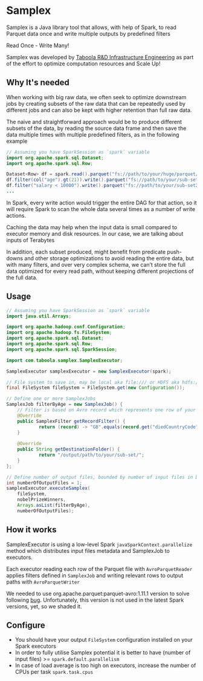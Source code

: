 Samplex
=====
Samplex is a Java library tool that allows, with help of Spark, 
to read Parquet data once and write multiple outputs by predefined filters

Read Once - Write Many!

Samplex was developed by [Taboola R&D Infrastructure Engineering](https://discover.taboola.com/taboola-infrastructure-engineering/) as part of the effort 
to optimize computation resources and Scale Up!

## Why It's needed   
When working with big raw data, we often seek to optimize downstream jobs by creating subsets of the raw data that can be repeatedly used by different jobs and can also be kept with higher retention than full raw data. 

The naive and straightforward approach would be to produce different subsets of the data, by reading the source data frame and then save the data multiple times with multiple predefined filters, as in the following example

```java
// Assuming you have SparkSession as `spark` variable
import org.apache.spark.sql.Dataset;
import org.apache.spark.sql.Row;

Dataset<Row> df = spark.read().parquet("fs://path/to/your/huge/parquet/data");
df.filter(col("age").gt(21)).write().parquet("fs://path/to/your/sub-set1");
df.filter("salary < 10000").write().parquet("fs://path/to/your/sub-set2");
...
```
In Spark, every write action would trigger the entire DAG for that action, 
so it will require Spark to scan the whole data several times as a number of write actions.

Caching the data may help when the input data is small compared to executor memory and disk resources. In our case, we are talking about inputs of Terabytes 

In addition, each subset produced, might benefit from predicate push-downs and other storage optimizations to avoid reading the entire data, but with many filters, and over very complex schema, we can’t store the full data optimized for every read path, without keeping different projections of the full data.


## Usage

```java
// Assuming you have SparkSession as `spark` variable
import java.util.Arrays;

import org.apache.hadoop.conf.Configuration;
import org.apache.hadoop.fs.FileSystem;
import org.apache.spark.sql.Dataset;
import org.apache.spark.sql.Row;
import org.apache.spark.sql.SparkSession;

import com.taboola.samplex.SamplexExecutor;

SamplexExecutor samplexExecutor = new SamplexExecutor(spark);

// File system to save in, may be local aka file:/// or HDFS aka hdfs://your_name_node
final FileSystem fileSystem = FileSystem.get(new Configuration());

// Define one or more SamplexJobs
SamplexJob filterByAge = new SamplexJob() {
    // Filter is based on Avro record which represents one row of your data
    @Override
    public SamplexFilter getRecordFilter() {
            return (record) -> "GB".equals(record.get("diedCountryCode"));
    }
    
    @Override
    public String getDestinationFolder() {
            return "/output/path/to/your/sub-set/";
    }
};

// Define number of output files, bounded by number of input files in DF from the bottom
int numberOfOutputFiles = 1;
samplexExecutor.executeSamplex(
    fileSystem,
    nobelPrizeWinners,
    Arrays.asList(filterByAge),
    numberOfOutputFiles);
```
## How it works

SamplexExecutor is using a low-level Spark `javaSparkContext.parallelize` method which distributes input files metadata and SamplexJob to executors.

Each executor reading each row of the Parquet file with `AvroParquetReader` applies filters defined in `SamplexJob` and writing relevant rows to output paths with `AvroParquetWriter`

We needed to use org.apache.parquet:parquet-avro:1.11.1 version to solve following [bug](https://issues.apache.org/jira/browse/PARQUET-1441).
Unfortunately, this version is not used in the latest Spark versions, yet, so we shaded it. 

## Configure

- You should have your output `FileSystem` configuration installed on your Spark executors 
- In order to fully utilise Samplex potential it is better to have (number of input files) >= `spark.default.parallelism`
- In case of load average is too high on executors, increase the number of CPUs per task `spark.task.cpus` 
